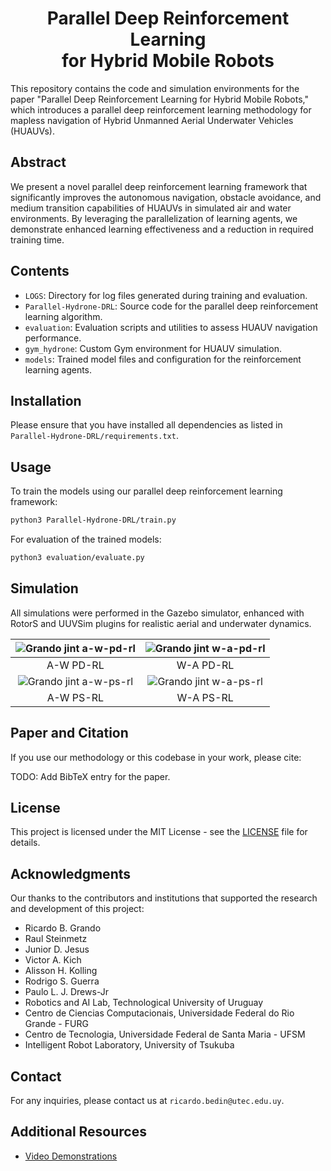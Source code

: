 <h1 align="center">Parallel Deep Reinforcement Learning <br> for Hybrid Mobile Robots</h1>

This repository contains the code and simulation environments for the paper "Parallel Deep Reinforcement Learning for Hybrid Mobile Robots," which introduces a parallel deep reinforcement learning methodology for mapless navigation of Hybrid Unmanned Aerial Underwater Vehicles (HUAUVs).

## Abstract

We present a novel parallel deep reinforcement learning framework that significantly improves the autonomous navigation, obstacle avoidance, and medium transition capabilities of HUAUVs in simulated air and water environments. By leveraging the parallelization of learning agents, we demonstrate enhanced learning effectiveness and a reduction in required training time.

## Contents

- `LOGS`: Directory for log files generated during training and evaluation.
- `Parallel-Hydrone-DRL`: Source code for the parallel deep reinforcement learning algorithm.
- `evaluation`: Evaluation scripts and utilities to assess HUAUV navigation performance.
- `gym_hydrone`: Custom Gym environment for HUAUV simulation.
- `models`: Trained model files and configuration for the reinforcement learning agents.

## Installation

Please ensure that you have installed all dependencies as listed in `Parallel-Hydrone-DRL/requirements.txt`.

## Usage

To train the models using our parallel deep reinforcement learning framework:
```bash
python3 Parallel-Hydrone-DRL/train.py
```
For evaluation of the trained models:
```bash
python3 evaluation/evaluate.py
```
## Simulation

All simulations were performed in the Gazebo simulator, enhanced with RotorS and UUVSim plugins for realistic aerial and underwater dynamics.

| ![Grando jint a-w-pd-rl](media/grando_jint_a-w-pd-rl.gif) | ![Grando jint w-a-pd-rl](media/grando_jint_w-a-pd-rl.gif) |
|:----------------------------------------------------------:|:----------------------------------------------------------:|
|    A-W PD-RL                                    |    W-A PD-RL                                    |
| ![Grando jint a-w-ps-rl](media/grando_jint_a-w-ps-rl.gif)  | ![Grando jint w-a-ps-rl](media/grando_jint_w-a-ps-rl.gif)  |
|    A-W PS-RL                                    |    W-A PS-RL                                    |

## Paper and Citation

If you use our methodology or this codebase in your work, please cite:

TODO: Add BibTeX entry for the paper.

## License

This project is licensed under the MIT License - see the [LICENSE](LICENSE) file for details.

## Acknowledgments

Our thanks to the contributors and institutions that supported the research and development of this project:

- Ricardo B. Grando
- Raul Steinmetz
- Junior D. Jesus
- Victor A. Kich
- Alisson H. Kolling
- Rodrigo S. Guerra
- Paulo L. J. Drews-Jr
- Robotics and AI Lab, Technological University of Uruguay
- Centro de Ciencias Computacionais, Universidade Federal do Rio Grande - FURG
- Centro de Tecnologia, Universidade Federal de Santa Maria - UFSM
- Intelligent Robot Laboratory, University of Tsukuba

## Contact

For any inquiries, please contact us at `ricardo.bedin@utec.edu.uy`.

## Additional Resources

- [Video Demonstrations](https://youtu.be/mI5DAcXI988)
